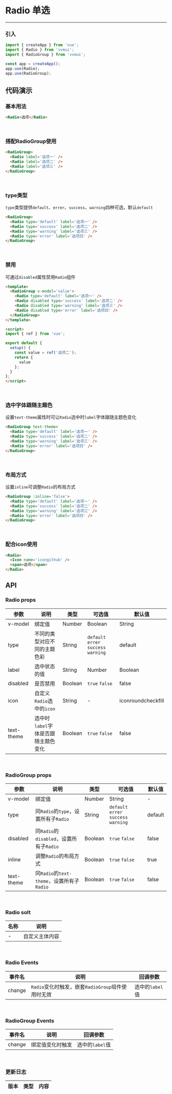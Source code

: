 <!--
 * @Author: Fone`峰
 * @Date: 2021-04-15 17:05:15
 * @LastEditors: Fone`峰
 * @LastEditTime: 2021-05-14 17:02:58
 * @Description: file content
 * @Email: qinrifeng@163.com
 * @Github: https://github.com/FoneQinrf
-->
# Radio 单选
---

<Card>

### 引入
```js
import { createApp } from 'vue';
import { Radio } from 'vvmui';
import { RadioGroup } from 'vvmui';

const app = createApp();
app.use(Radio);
app.use(RadioGroup);
```
</Card>

## 代码演示
<Card>

### 基本用法
```html
<Radio>选项</Radio>
```
</Card>
<br>
<Card>

### 搭配RadioGroup使用
```html
<RadioGroup>
  <Radio label='选项一' />
  <Radio label='选项二' />
  <Radio label='选项三' />
</RadioGroup>
```
</Card>
<br>
<Card>

### type类型
`type`类型提供`default`、`errer`、`success`、`warning`四种可选，默认`default`
```html
<RadioGroup>
  <Radio type='default' label='选项一' />
  <Radio type='success' label='选项二' />
  <Radio type='warning' label='选项三' />
  <Radio type='error' label='选项四' />
</RadioGroup>
```
</Card>
<br>
<Card>

### 禁用
可通过`disabled`属性禁用`Radio`组件
```html
<template>
  <RadioGroup v-model='value'>
    <Radio type='default' label='选项一' />
    <Radio disabled type='success' label='选项二' />
    <Radio disabled type='warning' label='选项三' />
    <Radio disabled type='error' label='选项四' />
  </RadioGroup>
</template>

<script>
import { ref } from 'vue';

export default {
  setup() {
    const value = ref('选项二');
    return {
      value
    };
  }
};
</script>
```
</Card>
<br>
<Card>

### 选中字体跟随主题色
设置`text-theme`属性时可让`Radio`选中时`label`字体跟随主题色变化
```html
<RadioGroup text-theme>
  <Radio type='default' label='选项一' />
  <Radio type='success' label='选项二' />
  <Radio type='warning' label='选项三' />
  <Radio type='error' label='选项四' />
</RadioGroup>
```
</Card>
<br>
<Card>

### 布局方式
设置`inline`可调整`Radio`的布局方式
```html
<RadioGroup :inline='false'>
  <Radio type='default' label='选项一' />
  <Radio type='success' label='选项二' />
  <Radio type='warning' label='选项三' />
  <Radio type='error' label='选项四' />
</RadioGroup>
```
</Card>
<br>
<Card>

### 配合icon使用
```html
<Radio>
  <Icon name='icongithub' />
  <span>选项</span>
</Radio>
```
</Card>

## API

<Card>

### Radio props
| 参数 | 说明 | 类型 | 可选值 | 默认值 |
|------|------------|------------|------------|------------|
| v-model  | 绑定值       | Number | Boolean | String       | - | -
| type  | 不同的类型对应不同的主题色彩      | String       | `default` `errer` `success` `warning` | default |
| label  | 选中状态的值      | String| Number | Boolean    | - | - |
| disabled  | 是否禁用       | Boolean       | `true` `false` | false |
| icon  | 自定义`Radio`选中的`icon`    | String       | - | iconroundcheckfill |
| text-theme  | 选中时`label`字体是否跟随主题色变化    | Boolean | `true` `false` | false |

</Card>
<br>
<Card>

### RadioGroup props
| 参数 | 说明 | 类型 | 可选值 | 默认值 |
|------|------------|------------|------------|------------|
| v-model  | 绑定值       | Number | String       | - | -
| type  | 同`Radio`的`type`，设置所有子`Radio`     | String     | `default` `errer` `success` `warning` | default |
| disabled  | 同`Radio`的`disabled`，设置所有子`Radio`       | Boolean   | `true` `false` | false |
| inline  | 调整`Radio`的布局方式    | Boolean       | `true` `false` | true |
| text-theme  | 同`Radio`的`text-theme`，设置所有子`Radio`    | Boolean   | `true` `false` | false |

</Card>
<br>
<Card>

### Radio solt
| 名称 | 说明 |
|------|------------|
| -  | 自定义主体内容 |

</Card>
<br>
<Card>

### Radio Events
| 事件名 | 说明 | 回调参数 |
|------|------------|------------|
| change | `Radio`变化时触发，嵌套`RadioGroup`组件使用时无效 |  选中的`label`值  |

</Card>
<br>
<Card>

### RadioGroup Events
| 事件名 | 说明 | 回调参数 |
|------|------------|------------|
| change | 绑定值变化时触发 |  选中的`label`值  |

</Card>
<br>
<Card>

### 更新日志
| 版本 |类型|内容|
|-------------|-|-|

</Card>

